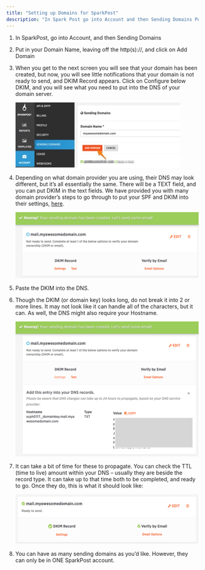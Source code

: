 ```yaml
---
title: "Setting up Domains for SparkPost"
description: "In Spark Post go into Account and then Sending Domains Put in your Domain Name leaving off the http s and click on Add Domain When you get to the next screen you will see that your domain has been created but now you will see little notifications that your..."
---
```


1. In SparkPost, go into Account, and then Sending Domains
1. Put in your Domain Name, leaving off the http(s)://, and click on Add Domain
1. When you get to the next screen you will see that your domain has been created, but now, you will see little notifications that your domain is not ready to send, and DKIM Record appears. Click on Configure below DKIM, and you will see what you need to put into the DNS of your domain server. 

    ![](media/setting-up-domains/settingupdomains1_original.jpg)

4. Depending on what domain provider you are using, their DNS may look different, but it’s all essentially the same. There will be a TEXT field, and you can put DKIM in the text fields. We have provided you with many domain provider’s steps to go through to put your SPF and DKIM into their settings, [here](https://support.sparkpost.com/customer/portal/articles/2034498-setting-up-spf-and-dkim-with-domain-providers).

    ![](media/setting-up-domains/image02_original.png)

1. Paste the DKIM into the DNS.

1. Though the DKIM (or domain key) looks long, do not break it into 2 or more lines. It may not look like it can handle all of the characters, but it can. As well, the DNS might also require your Hostname.

    ![](media/setting-up-domains/image00_original.png)

1. It can take a bit of time for these to propagate. You can check the TTL (time to live) amount within your DNS – usually they are beside the record type. It can take up to that time both to be completed, and ready to go. Once they do, this is what it should look like:

    ![](media/setting-up-domains/image01_original.png)

1. You can have as many sending domains as you’d like. However, they can only be in ONE SparkPost account.
